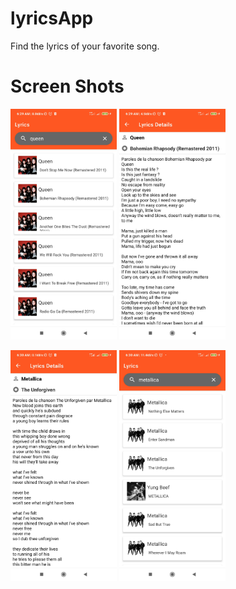 # lyricsApp

Find the lyrics of your favorite song.

# Screen Shots
<p float="left">
  <img src="https://github.com/fernandoehs/lyricsApp/blob/main/app/src/main/res/drawable/s1.jpg" width="170" />
  <img src="https://github.com/fernandoehs/lyricsApp/blob/main/app/src/main/res/drawable/s2.jpg" width="170" />
</p>

<p float="left">
   <img src="https://github.com/fernandoehs/lyricsApp/blob/main/app/src/main/res/drawable/s4.jpg" width="170" />
   <img src="https://github.com/fernandoehs/lyricsApp/blob/main/app/src/main/res/drawable/s3.jpg" width="170" />
</p>



